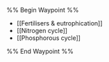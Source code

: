 %% Begin Waypoint %%
- [[Fertilisers & eutrophication]]
- [[Nitrogen cycle]]
- [[Phosphorous cycle]]

%% End Waypoint %%